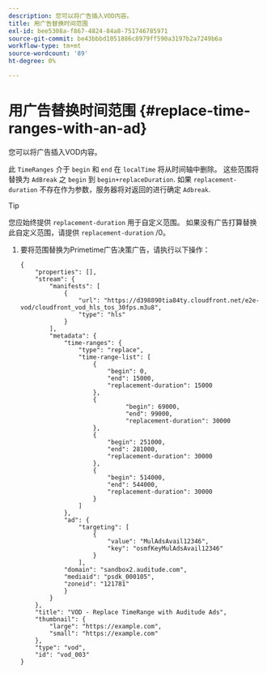 ```yaml
---
description: 您可以将广告插入VOD内容。
title: 用广告替换时间范围
exl-id: bee5308a-f867-4824-84a8-751746785971
source-git-commit: be43bbbd1051886c8979ff590a3197b2a7249b6a
workflow-type: tm+mt
source-wordcount: '89'
ht-degree: 0%

---
```


# 用广告替换时间范围 {#replace-time-ranges-with-an-ad}

您可以将广告插入VOD内容。

此 `TimeRanges` 介于 `begin` 和 `end` 在 `localTime` 将从时间轴中删除。 这些范围将替换为 `AdBreak` 之 `begin` 到 `begin+replaceDuration`. 如果 `replacement-duration` 不存在作为参数，服务器将对返回的进行确定 `Adbreak`.

>[!TIP]
>
>您应始终提供 `replacement-duration` 用于自定义范围。 如果没有广告打算替换此自定义范围，请提供 `replacement-duration` /0。

1. 要将范围替换为Primetime广告决策广告，请执行以下操作：

   ```
   {   
       "properties": [],
       "stream": {
           "manifests": [
               {
                   "url": "https://d398890tia84ty.cloudfront.net/e2e-vod/cloudfront_vod_hls_tos_30fps.m3u8",
                   "type": "hls"
               }
           ],
           "metadata": {
               "time-ranges": {
                   "type": "replace",
                   "time-range-list": [
                       {
                           "begin": 0,
                           "end": 15000,
                           "replacement-duration": 15000
                       },
                       {
                                "begin": 69000,
                                "end": 99000,
                                "replacement-duration": 30000
                       },
                       {
                           "begin": 251000,
                           "end": 281000,
                           "replacement-duration": 30000
                       },
                       {
                           "begin": 514000,
                           "end": 544000,
                           "replacement-duration": 30000
                       }
                   ]
               },
               "ad": {
                   "targeting": [
                       {
                           "value": "MulAdsAvail12346",
                           "key": "osmfKeyMulAdsAvail12346"
                       }
                   ],
               "domain": "sandbox2.auditude.com",
               "mediaid": "psdk_000105",
               "zoneid": "121781"
               }     
           }
       },   
       "title": "VOD - Replace TimeRange with Auditude Ads",
       "thumbnail": {
           "large": "https://example.com",
           "small": "https://example.com"
       },
       "type": "vod",
       "id": "vod_003"
   }
   ```
